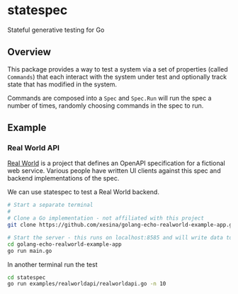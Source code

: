 # statespec

Stateful generative testing for Go

## Overview

This package provides a way to test a system via a set of properties (called `Commands`) that 
each interact with the system under test and optionally track state that has modified in the system.

Commands are composed into a `Spec` and `Spec.Run` will run the spec a number of times, randomly
choosing commands in the spec to run.

## Example

### Real World API

[Real World](https://github.com/gothinkster/realworld) is a project that defines an OpenAPI specification 
for a fictional web service. Various people have written UI clients against this spec and backend 
implementations of the spec.

We can use statespec to test a Real World backend.

```bash
# Start a separate terminal
#
# Clone a Go implementation - not affiliated with this project
git clone https://github.com/xesina/golang-echo-realworld-example-app.git

# Start the server - this runs on localhost:8585 and will write data to a file using sqlite3
cd golang-echo-realworld-example-app
go run main.go
```

In another terminal run the test

```bash
cd statespec
go run examples/realworldapi/realworldapi.go -n 10
```

